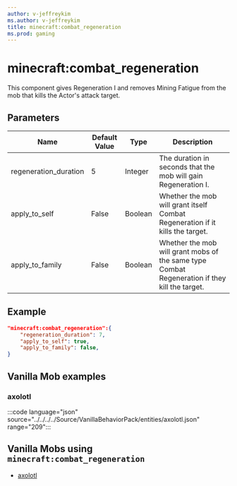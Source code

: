 ```yaml
---
author: v-jeffreykim
ms.author: v-jeffreykim
title: minecraft:combat_regeneration
ms.prod: gaming
---
```


# minecraft:combat_regeneration

This component gives Regeneration I and removes Mining Fatigue from the mob that kills the Actor's attack target.

## Parameters

|Name |Default Value  |Type  |Description  |
|---------|---------|---------|---------|
| regeneration_duration | 5 | Integer | The duration in seconds that the mob will gain Regeneration I. |
| apply_to_self | False | Boolean | Whether the mob will grant itself Combat Regeneration if it kills the target. |
| apply_to_family | False | Boolean | Whether the mob will grant mobs of the same type Combat Regeneration if they kill the target. |

## Example

```json
"minecraft:combat_regeneration":{
    "regeneration_duration": 7,
    "apply_to_self": true,
    "apply_to_family": false,
}
```

## Vanilla Mob examples

### axolotl

:::code language="json" source="../../../../Source/VanillaBehaviorPack/entities/axolotl.json" range="209":::

## Vanilla Mobs using `minecraft:combat_regeneration`

- [axolotl](../../../../Source/VanillaBehaviorPack_Snippets/entities/axolotl.md)
